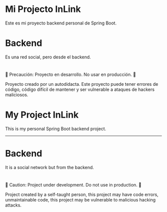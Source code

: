 # Mi Projecto InLink

 Este es mi proyecto backend personal de Spring Boot.

# Backend

 Es una red social, pero desde el backend.



#
🚧 Precaución: Proyecto en desarrollo. No usar en producción. 🚧

 Proyecto creado por un autodidacta. Este proyecto puede tener errores de código, código difícil de mantener y ser vulnerable a ataques de hackers maliciosos.




#
# My Project InLink

This is my personal Spring Boot backend project.

---

# Backend

 It is a social network but from the backend.



#
🚧 Caution: Project under development. Do not use in production. 🚧

 Project created by a self-taught person, this project may have code errors, unmaintainable code, this project may be vulnerable to malicious hacking attacks.










